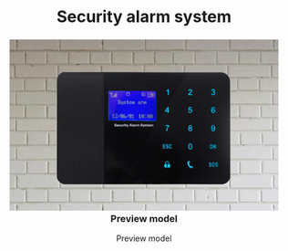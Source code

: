 <h1 align="center">Security alarm system </a> 
<h3 align="center"><img src="2.png" height="300"/> <figcaption align="center">Preview model</figcaption></h3>
<p align="center">Preview model</p>
